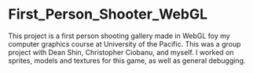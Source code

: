# First_Person_Shooter_WebGL
This project is a first person shooting gallery made in WebGL foy my computer graphics course at University of the Pacific.
This was a group project with Dean Shin, Christopher Ciobanu, and myself. I worked on sprites, models and textures for this game, as well as general debugging.
